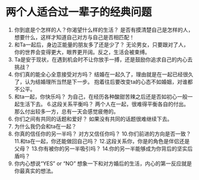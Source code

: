 # 两个人适合过一辈子的经典问题




1.  你到底是个怎样的人？你渴望什么样的生活？
是否有摸清楚自己是怎样的人，想要什么，这样才知道自己对方与自己是否相匹配！
2. 和Ta一起后，身边正能量的朋友多了还是少了？
无论男女，只要跟对了人，你的世界会变得更大，眼界更开阔。反之，生活会被束缚。
3. Ta是安于现状，在遇到机会时不让你放手一搏，还是鼓励你追求自己的内心去挑战？
4. 你们真的能全心全意接受对方吗？
结婚在一起久了，理由就是在一起已经很久了，认为结婚理所当然是下一步。 抱着往后要改变ta的心态不如婚姻，对谁都不公平。
5. 和ta一起，你快乐吗？
为自己，在经历各种酸甜苦辣之后还是否如初心一般一起生活下去。
6.这段关系平衡吗？
两个人在一起，很难得平衡各自的付出。那么付出较多一方，总有一天会感觉疲倦的。
7. 你们之间有共同的话题和爱好？
如果没有共同的话题很难继续下去。
8. 为什么我仍会和ta在一起？
9. 你真的信任你的另一半吗？ 对方又信任你吗？
10.你们前进的方向是否一致？
11.和ta在一起，你还能做回自己吗？
12.这段关系你，你是的角色是伴侣还是父母？
13.你有被你的另一半吸引吗？
14.你的另一半能够成为你背后的坚实后盾吗？
15. 你内心想说“YES” or “NO”
想象一下和对方婚后的生活，内心的第一反应就是你最真实的想法。